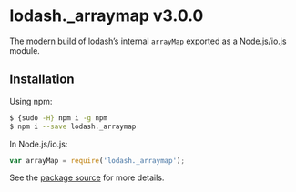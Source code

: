# lodash._arraymap v3.0.0

The [modern build](https://github.com/lodash/lodash/wiki/Build-Differences) of [lodash’s](https://lodash.com/) internal `arrayMap` exported as a [Node.js](http://nodejs.org/)/[io.js](https://iojs.org/) module.

## Installation

Using npm:

```bash
$ {sudo -H} npm i -g npm
$ npm i --save lodash._arraymap
```

In Node.js/io.js:

```js
var arrayMap = require('lodash._arraymap');
```

See the [package source](https://github.com/lodash/lodash/blob/3.0.0-npm-packages/lodash._arraymap) for more details.

